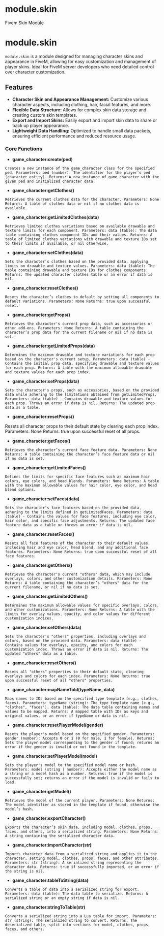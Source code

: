 # module.skin
Fivem Skin Module
# module.skin

`module.skin` is a module designed for managing character skins and appearance in FiveM, allowing for easy customization and management of player skins. Ideal for FiveM server developers who need detailed control over character customization.

## Features
- **Character Skin and Appearance Management:** Customize various character aspects, including clothing, hair, facial features, and more.
- **Flexible Data Structure:** Allows for complex skin data storage and creating custom skin templates.
- **Export and Import Skins:** Easily export and import skin data to share or back up player appearance.
- **Lightweight Data Handling:** Optimized to handle small data packets, ensuring efficient performance and reduced resource usage.

### Core Functions
- **game_character:create(ped)**

`Creates a new instance of the game_character class for the specified ped.
Parameters:
ped (number): The identifier for the player's ped (character entity).
Returns: A new instance of game_character with the given ped and initialized character data.`

- **game_character:getClothes()**

`Retrieves the current clothes data for the character.
Parameters: None
Returns: A table of clothes data or nil if no clothes data is available.`

- **game_character:getLimitedClothes(data)**

`Retrieves limited clothes variations based on available drawable and texture limits for each component.
Parameters:
data (table): The data table containing clothes component IDs and their values.
Returns: A table of limited clothes variations with drawable and texture IDs set to their limits if available, or nil otherwise.`

- **game_character:setClothes(data)**

`Sets the character’s clothes based on the provided data, applying limits on drawable and texture values.
Parameters:
data (table): The table containing drawable and texture IDs for clothes components.
Returns: The updated character clothes table or an error if data is nil.`

- **game_character:resetClothes()**

`Resets the character’s clothes to default by setting all components to default variations.
Parameters: None
Returns: true upon successful reset.`

- **game_character:getProps()**

`Retrieves the character's current prop data, such as accessories or other add-ons. Parameters: None Returns: A table containing the character’s prop data for the current filename or nil if no data is set.`

- **game_character:getLimitedProps(data)**

`Determines the maximum drawable and texture variations for each prop based on the character's current setup. Parameters: data (table) - Contains the initial prop data, specifying drawable and texture values for each prop. Returns: A table with the maximum allowable drawable and texture values for each prop index.`

- **game_character:setProps(data)**

`Sets the character's props, such as accessories, based on the provided data while adhering to the limitations obtained from getLimitedProps. Parameters: data (table) - Contains drawable and texture values for each prop. Throws an error if data is nil. Returns: The updated prop data as a table.`

- **game_character:resetProps()**

Resets all character props to their default state by clearing each prop index. Parameters: None Returns: true upon successful reset of all props.

- **game_character:getFaces()**

`Retrieves the character’s current face feature data. Parameters: None Returns: A table containing the character’s face feature data or nil if no data is set.`

- **game_character:getLimitedFaces()**

`Defines the limits for specific face features such as maximum hair colors, eye colors, and head blends. Parameters: None Returns: A table with the maximum allowable values for hair color, eye color, and head blend options.`

- **game_character:setFaces(data)**

`Sets the character’s face features based on the provided data, adhering to the limits defined in getLimitedFaces. Parameters: data (table) - Contains the values for face features, including eye color, hair color, and specific face adjustments. Returns: The updated face feature data as a table or throws an error if data is nil.`

- **game_character:resetFaces()**

`Resets all face features of the character to their default values, including hair and eye color, head blend, and any additional face features. Parameters: None Returns: true upon successful reset of all face features.`

- **game_character:getOthers()**

`Retrieves the character's current "others" data, which may include overlays, colors, and other customization details. Parameters: None Returns: A table containing the character’s "others" data for the current filename, or nil if no data is set.`

- **game_character:getLimitedOthers()**

`Determines the maximum allowable values for specific overlays, colors, and other customizations. Parameters: None Returns: A table with the limits for overlay values, opacity, and color values for different customization indices.`

- **game_character:setOthers(data)**

`Sets the character's "others" properties, including overlays and colors, based on the provided data. Parameters: data (table) - Contains values for overlays, opacity, and colors for each customization index. Throws an error if data is nil. Returns: The updated "others" data as a table.`

- **game_character:resetOthers()**

`Resets all "others" properties to their default state, clearing overlays and colors for each index. Parameters: None Returns: true upon successful reset of all "others" properties.`

- **game_character:mapNameToId(typeName, data)**

`Maps names to IDs based on the specified type template (e.g., clothes, faces).
Parameters:
typeName (string): The type template name (e.g., "clothes", "faces").
data (table): The data table containing names and values to be mapped.
Returns: A mapped table with IDs as keys and original values, or an error if typeName or data is nil.`

- **game_character:resetPlayerModel(gender)**

`Resets the player's model based on the specified gender. Parameters:
gender (number): Accepts 0 or 1 (0 for male, 1 for female).
Returns: Sets the player model corresponding to the gender if found; returns an error if the gender is invalid or not found in the template.`

- **game_character:setPlayerModel(model)**

`Sets the player's model to the specified model name or hash. Parameters:
model (string | number): Accepts either the model name as a string or a model hash as a number.
Returns: true if the model is successfully set; returns an error if the model is invalid or fails to load.`

- **game_character:getModel()**

`Retrieves the model of the current player. Parameters: None
Returns: The model identifier as stored in the template if found, otherwise the model’s hash.`

- **game_character:exportCharacter()**

`Exports the character’s skin data, including model, clothes, props, faces, and others, into a serialized string.
Parameters: None
Returns: A string containing the serialized character data.`

- **game_character:importCharacter(str)**

`Imports character data from a serialized string and applies it to the character, setting model, clothes, props, faces, and other attributes.
Parameters:
str (string): A serialized string representing the character data.
Returns: true if successfully imported, or an error if the string is nil.`

- **game_character:tableToString(data)**

`Converts a table of data into a serialized string for export.
Parameters:
data (table): The data table to serialize.
Returns: A serialized string or an empty string if data is nil.`

- **game_character:stringToTable(str)**

`Converts a serialized string into a Lua table for import.
Parameters:
str (string): The serialized string to convert.
Returns: The deserialized table, split into sections for model, clothes, props, faces, and others.`
